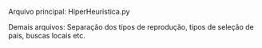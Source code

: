 Arquivo principal: HiperHeuristica.py

Demais arquivos: Separação dos tipos de reprodução, tipos de seleção de pais, buscas locais etc.
